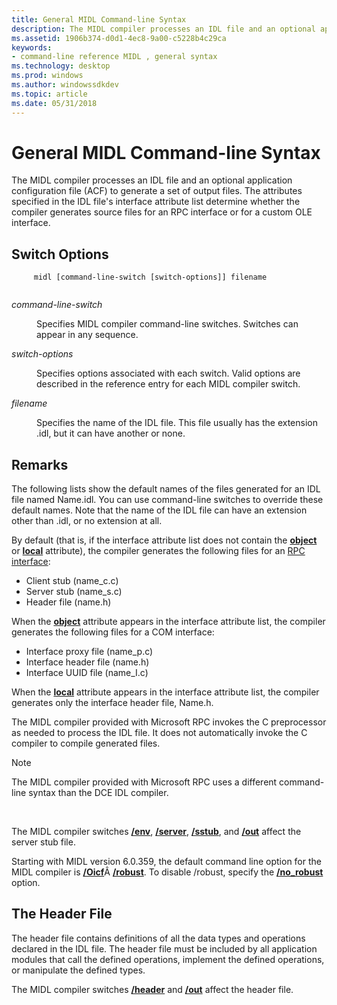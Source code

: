 ```yaml
---
title: General MIDL Command-line Syntax
description: The MIDL compiler processes an IDL file and an optional application configuration file (ACF) to generate a set of output files.
ms.assetid: 1906b374-d0d1-4ec8-9a00-c5228b4c29ca
keywords:
- command-line reference MIDL , general syntax
ms.technology: desktop
ms.prod: windows
ms.author: windowssdkdev
ms.topic: article
ms.date: 05/31/2018
---
```


# General MIDL Command-line Syntax

The MIDL compiler processes an IDL file and an optional application configuration file (ACF) to generate a set of output files. The attributes specified in the IDL file's interface attribute list determine whether the compiler generates source files for an RPC interface or for a custom OLE interface.

## Switch Options

``` syntax
     midl [command-line-switch [switch-options]] filename
    
```

<dl> <dt>

<span id="command-line-switch"></span><span id="COMMAND-LINE-SWITCH"></span>*command-line-switch*
</dt> <dd>

Specifies MIDL compiler command-line switches. Switches can appear in any sequence.

</dd> <dt>

<span id="switch-options"></span><span id="SWITCH-OPTIONS"></span>*switch-options*
</dt> <dd>

Specifies options associated with each switch. Valid options are described in the reference entry for each MIDL compiler switch.

</dd> <dt>

<span id="filename"></span><span id="FILENAME"></span>*filename*
</dt> <dd>

Specifies the name of the IDL file. This file usually has the extension .idl, but it can have another or none.

</dd> </dl>

## Remarks

The following lists show the default names of the files generated for an IDL file named Name.idl. You can use command-line switches to override these default names. Note that the name of the IDL file can have an extension other than .idl, or no extension at all.

By default (that is, if the interface attribute list does not contain the [**object**](object.md) or [**local**](local.md) attribute), the compiler generates the following files for an [RPC interface](files-generated-for-an-rpc-interface.md):

-   Client stub (name\_c.c)
-   Server stub (name\_s.c)
-   Header file (name.h)

When the [**object**](object.md) attribute appears in the interface attribute list, the compiler generates the following files for a COM interface:

-   Interface proxy file (name\_p.c)
-   Interface header file (name.h)
-   Interface UUID file (name\_I.c)

When the [**local**](local.md) attribute appears in the interface attribute list, the compiler generates only the interface header file, Name.h.

The MIDL compiler provided with Microsoft RPC invokes the C preprocessor as needed to process the IDL file. It does not automatically invoke the C compiler to compile generated files.

> [!Note]  
> The MIDL compiler provided with Microsoft RPC uses a different command-line syntax than the DCE IDL compiler.

 

The MIDL compiler switches [**/env**](-env.md), [**/server**](-server.md), [**/sstub**](-sstub.md), and [**/out**](-out.md) affect the server stub file.

Starting with MIDL version 6.0.359, the default command line option for the MIDL compiler is [**/Oicf**](-oi.md)Â [**/robust**](-robust.md). To disable /robust, specify the [**/no\_robust**](-no-robust.md) option.

## The Header File

The header file contains definitions of all the data types and operations declared in the IDL file. The header file must be included by all application modules that call the defined operations, implement the defined operations, or manipulate the defined types.

The MIDL compiler switches [**/header**](-header.md) and [**/out**](-out.md) affect the header file.

 

 




